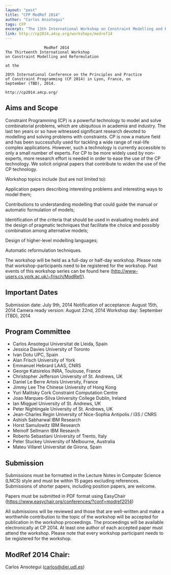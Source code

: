 ```yaml
---
layout: "post"
title: "CFP ModRef 2014"
author: "Carlos Ansotegui"
tags: CFP
excerpt: "The 13th International Workshop on Constraint Modelling and Reformulation will take place in Lyon during CP'14."
link: http://cp2014.a4cp.org/workshops/modref14
---
```


                     ModRef 2014
    The Thirteenth International Workshop 
    on Constraint Modelling and Reformulation

    at the

    20th International Conference on the Principles and Practice 
    of Constraint Programming (CP 2014) in Lyon, France, on 
    September (TBD), 2014.

    http://cp2014.a4cp.org/


## Aims and Scope

Constraint Programming (CP) is a powerful technology to model and
solve combinatorial problems, which are ubiquitous in academia and
industry. The last ten years or so have witnessed significant research
devoted to modelling and solving problems with constraints. CP is now
a mature field and has been successfully used for tackling a wide
range of real-life complex applications. However, such a technology is
currently accessible to only a small number of experts. For CP to be
more widely used by non-experts, more research effort is needed in
order to ease the use of the CP technology. We solicit original papers
that contribute to widen the use of the CP technology.

Workshop topics include (but are not limited to):

Application papers describing interesting problems and interesting
ways to model them;

Contributions to understanding modelling that could guide the manual
or automatic formulation of models;

Identification of the criteria that should be used in evaluating
models and the design of pragmatic techniques that facilitate the
choice and possibly combination among alternative models;

Design of higher-level modelling languages;

Automatic reformulation techniques.

The workshop will be held as a full-day or half-day workshop. Please
note that workshop-participants need to be registered for the
workshop. Past events of this workshop series can be found here
(http://www-users.cs.york.ac.uk/~frisch/ModRef/).


## Important Dates

Submission date:	July 9th, 2014
Notification of acceptance: August 15th, 2014
Camera ready version: August 22nd, 2014
Workshop day: September (TBD), 2014


## Program Committee

* Carlos Ansotegui	Universitat de Lleida, Spain
* Jessica Davies	University of Toronto
* Ivan Dotu	UPC, Spain
* Alan Frisch	University of York
* Emmanuel Hebrard	LAAS, CNRS
* George Katsirelos	INRA, Toulouse, France
* Christopher Jefferson	University of St. Andrews, UK
* Daniel Le Berre	Artois University, France
* Jimmy Lee	The Chinese University of Hong Kong
* Yuri Malitsky	Cork Constraint Computation Centre
* Joao Marques-Silva	University College Dublin, Ireland
* Ian Miqguel	University of St. Andrews, UK
* Peter Nightingale	University of St. Andrews, UK
* Jean-Charles Regin	University of Nice-Sophia Antipolis / I3S / CNRS
* Ashish Sabharwal	IBM Research
* Horst Samulowitz	IBM Research
* Meinolf Sellmann	IBM Research
* Roberto Sebastiani	University of Trento, Italy
* Peter Stuckey	University of Melbourne, Australia
* Mateu Villaret	Universitat de Girona, Spain

## Submission

Submissions must be formatted in the Lecture Notes in Computer Science
(LNCS) style and must be within 15 pages excluding
references. Submissions of shorter papers, including position papers,
are welcome.

Papers must be submitted in PDF format using EasyChair
(https://www.easychair.org/conferences/?conf=modref2014)

All submissions will be reviewed and those that are well-written and
make a worthwhile contribution to the topic of the workshop will be
accepted for publication in the workshop proceedings. The proceedings
will be available electronically at CP 2014. At least one author of
each accepted paper must attend the workshop. Please note that every
workshop participant needs to be registered for the workshop.

## ModRef 2014 Chair:

Carlos Ansotegui (carlos@diei.udl.es)
